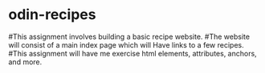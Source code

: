 # odin-recipes
#This assignment involves building a basic recipe website. 
#The website will consist of a main index page which will Have links to a few recipes.
#This assignment will have me exercise html elements, attributes, anchors, and more.
